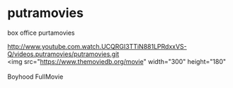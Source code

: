 # putramovies
box office purtamovies
<!DOCTYPE html><meta http-equiv="Content-Type" content="text/html;charset=UTF-8"><html lang="en-US">
http://www.youtube.com.watch.UCQRGI3TTiN881LPRdxxVS-Q/videos.putramovies/putramovies.git <br>
<img src="https://www.themoviedb.org/movie" width="300" height="180" <br><br>
Boyhood FullMovie
